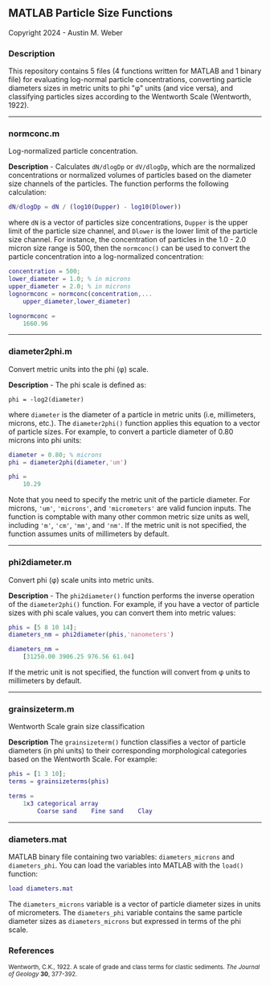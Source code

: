 ## MATLAB Particle Size Functions
<large> Copyright 2024 - Austin M. Weber </large> 

### Description
This repository contains 5 files (4 functions written for MATLAB and 1 binary file) for evaluating log-normal particle concentrations, converting particle diameters sizes in metric units to phi "φ" units (and vice versa), and classifying particles sizes according to the Wentworth Scale (Wentworth, 1922).

---
### normconc.m
Log-normalized particle concentration.

**Description** - Calculates `dN/dlogDp` or `dV/dlogDp`, which are the normalized concentrations or normalized volumes of particles based on the diameter size channels of the particles. The function performs the following calculation:

```matlab
dN/dlogDp = dN / (log10(Dupper) - log10(Dlower))
```

where `dN` is a vector of particles size concentrations, `Dupper` is the upper limit of the particle size channel, and `Dlower` is the lower limit of the particle size channel. For instance, the concentration of particles in the 1.0 - 2.0 micron size range is 500, then the `normconc()` can be used to convert the particle concentration into a log-normalized concentration:

```matlab
concentration = 500; 
lower_diameter = 1.0; % in microns
upper_diameter = 2.0; % in microns
lognormconc = normconc(concentration,...
    upper_diameter,lower_diameter)

lognormconc =
    1660.96
```

---
### diameter2phi.m
Convert metric units into the phi (φ) scale.

**Description** - The phi scale is defined as:

```
phi = -log2(diameter)
```

where `diameter` is the diameter of a particle in metric units (i.e, millimeters, microns, etc.). The `diameter2phi()` function applies this equation to a vector of particle sizes. For example, to convert a particle diameter of 0.80 microns into phi units:

```matlab
diameter = 0.80; % microns
phi = diameter2phi(diameter,'um')

phi = 
    10.29
```
Note that you need to specify the metric unit of the particle diameter. For microns, `'um'`, `'microns'`, and `'micrometers'` are valid funcion inputs. The function is comptable with many other common metric size units as well, including `'m'`, `'cm'`, `'mm'`, and `'nm'`. If the metric unit is not specified, the function assumes units of millimeters by default.

---
### phi2diameter.m
Convert phi (φ) scale units into metric units.

**Description** - The `phi2diameter()` function performs the inverse operation of the `diameter2phi()` function. For example, if you have a vector of particle sizes with phi scale values, you can convert them into metric values:

```matlab
phis = [5 8 10 14];
diameters_nm = phi2diameter(phis,'nanometers')

diameters_nm = 
    [31250.00 3906.25 976.56 61.04]
```
If the metric unit is not specified, the function will convert from φ units to millimeters by default.

---
### grainsizeterm.m
Wentworth Scale grain size classification

**Description** The `grainsizeterm()` function classifies a vector of particle diameters (in phi units) to their corresponding morphological categories based on the Wentworth Scale. For example:

```matlab
phis = [1 3 10];
terms = grainsizeterms(phis)

terms = 
    1x3 categorical array
        Coarse sand    Fine sand    Clay

```
---
### diameters.mat
MATLAB binary file containing two variables: `diameters_microns` and `diameters_phi`. You can load the variables into MATLAB with the `load()` function:

```matlab
load diameters.mat
```

The `diameters_microns` variable is a vector of particle diameter sizes in units of micrometers. The `diameters_phi` variable contains the same particle diameter sizes as `diameters_microns` but expressed in terms of the phi scale.

### References
<small> Wentworth, C.K., 1922. A scale of grade and class terms for clastic sediments. *The Journal of Geology* **30**, 377-392.  </small>
